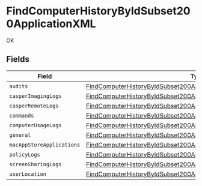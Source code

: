 # FindComputerHistoryByIdSubset200ApplicationXML

OK


## Fields

| Field                                                                                                                                                                     | Type                                                                                                                                                                      | Required                                                                                                                                                                  | Description                                                                                                                                                               |
| ------------------------------------------------------------------------------------------------------------------------------------------------------------------------- | ------------------------------------------------------------------------------------------------------------------------------------------------------------------------- | ------------------------------------------------------------------------------------------------------------------------------------------------------------------------- | ------------------------------------------------------------------------------------------------------------------------------------------------------------------------- |
| `audits`                                                                                                                                                                  | [FindComputerHistoryByIdSubset200ApplicationXMLAudits](../../models/operations/findcomputerhistorybyidsubset200applicationxmlaudits.md)[]                                 | :heavy_minus_sign:                                                                                                                                                        | N/A                                                                                                                                                                       |
| `casperImagingLogs`                                                                                                                                                       | [FindComputerHistoryByIdSubset200ApplicationXMLCasperImagingLogs](../../models/operations/findcomputerhistorybyidsubset200applicationxmlcasperimaginglogs.md)[]           | :heavy_minus_sign:                                                                                                                                                        | N/A                                                                                                                                                                       |
| `casperRemoteLogs`                                                                                                                                                        | [FindComputerHistoryByIdSubset200ApplicationXMLCasperRemoteLogs](../../models/operations/findcomputerhistorybyidsubset200applicationxmlcasperremotelogs.md)[]             | :heavy_minus_sign:                                                                                                                                                        | N/A                                                                                                                                                                       |
| `commands`                                                                                                                                                                | [FindComputerHistoryByIdSubset200ApplicationXMLCommands](../../models/operations/findcomputerhistorybyidsubset200applicationxmlcommands.md)                               | :heavy_minus_sign:                                                                                                                                                        | N/A                                                                                                                                                                       |
| `computerUsageLogs`                                                                                                                                                       | [FindComputerHistoryByIdSubset200ApplicationXMLComputerUsageLogs](../../models/operations/findcomputerhistorybyidsubset200applicationxmlcomputerusagelogs.md)[]           | :heavy_minus_sign:                                                                                                                                                        | N/A                                                                                                                                                                       |
| `general`                                                                                                                                                                 | [FindComputerHistoryByIdSubset200ApplicationXMLGeneral](../../models/operations/findcomputerhistorybyidsubset200applicationxmlgeneral.md)                                 | :heavy_minus_sign:                                                                                                                                                        | N/A                                                                                                                                                                       |
| `macAppStoreApplications`                                                                                                                                                 | [FindComputerHistoryByIdSubset200ApplicationXMLMacAppStoreApplications](../../models/operations/findcomputerhistorybyidsubset200applicationxmlmacappstoreapplications.md) | :heavy_minus_sign:                                                                                                                                                        | N/A                                                                                                                                                                       |
| `policyLogs`                                                                                                                                                              | [FindComputerHistoryByIdSubset200ApplicationXMLPolicyLogs](../../models/operations/findcomputerhistorybyidsubset200applicationxmlpolicylogs.md)[]                         | :heavy_minus_sign:                                                                                                                                                        | N/A                                                                                                                                                                       |
| `screenSharingLogs`                                                                                                                                                       | [FindComputerHistoryByIdSubset200ApplicationXMLScreenSharingLogs](../../models/operations/findcomputerhistorybyidsubset200applicationxmlscreensharinglogs.md)[]           | :heavy_minus_sign:                                                                                                                                                        | N/A                                                                                                                                                                       |
| `userLocation`                                                                                                                                                            | [FindComputerHistoryByIdSubset200ApplicationXMLUserLocation](../../models/operations/findcomputerhistorybyidsubset200applicationxmluserlocation.md)[]                     | :heavy_minus_sign:                                                                                                                                                        | N/A                                                                                                                                                                       |
